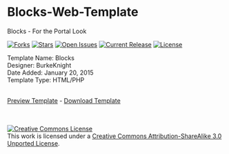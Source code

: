 # Blocks-Web-Template
Blocks - For the Portal Look<br />

[![Forks](https://img.shields.io/github/forks/BK-Templates/Blocks-Web-Template.svg)](https://github.com/BK-Templates/Blocks-Web-Template/network)
[![Stars](https://img.shields.io/github/stars/BK-Templates/Blocks-Web-Template.svg)](hhttps://github.com/BK-Templates/Blocks-Web-Template/stargazers)
[![Open Issues](https://img.shields.io/github/issues/BK-Templates/Blocks-Web-Template.svg)](https://github.com/BK-Templates/Blocks-Web-Template/issues)
[![Current Release](https://img.shields.io/github/release/BK-Templates/Blocks-Web-Template.svg)](https://github.com/BK-Templates/Blocks-Web-Template/releases/download/Blocks_Web_Template_v1.0/Blocks-Web-Template_v1.0.zip)
[![License](https://img.shields.io/badge/License-Creative%20Commons%20License-red.svg)](http://creativecommons.org/licenses/by-sa/3.0/deed.en_US)

Template Name: Blocks<br />
Designer: BurkeKnight<br />
Date Added: January 20, 2015<br />
Template Type: HTML/PHP<br /><br />

<a href="http://www.burkeknight.com/demos/blocks/" target="_blank">Preview Template</a> - <a href="https://github.com/BK-Templates/Blocks-Web-Template/releases/download/Blocks_Web_Template_v1.0/Blocks-Web-Template_v1.0.zip">Download Template</a>

<br /><br /><a rel="license" href="http://creativecommons.org/licenses/by-sa/3.0/deed.en_US"><img alt="Creative Commons License" style="border-width:0" src="http://i.creativecommons.org/l/by-sa/3.0/88x31.png" /></a><br />This work is licensed under a <a rel="license" href="http://creativecommons.org/licenses/by-sa/3.0/deed.en_US">Creative Commons Attribution-ShareAlike 3.0 Unported License</a>.
